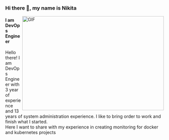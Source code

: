 ### Hi there 👋, my name is Nikita
<img align="right" alt="GIF" src="https://raw.githubusercontent.com/abhisheknaiidu/abhisheknaiidu/master/code.gif" width="450" height="300" />



#### I am DevOps Engineer





Hello there! I am DevOps Engineer with 3 year of experience and 13 years of system administration experience. I like to bring order to work and finish what I started.<br>
Here I want to share with my experience in creating monitoring for docker and kubernetes projects

<!--
**issekel/issekel** is a ✨ _special_ ✨ repository because its `README.md` (this file) appears on your GitHub profile.

Here are some ideas to get you started:

- 🔭 I’m currently working on ...
- 🌱 I’m currently learning ...
- 👯 I’m looking to collaborate on ...
- 🤔 I’m looking for help with ...
- 💬 Ask me about ...
- 📫 How to reach me: ...
- 😄 Pronouns: ...
- ⚡ Fun fact: ...
-->
